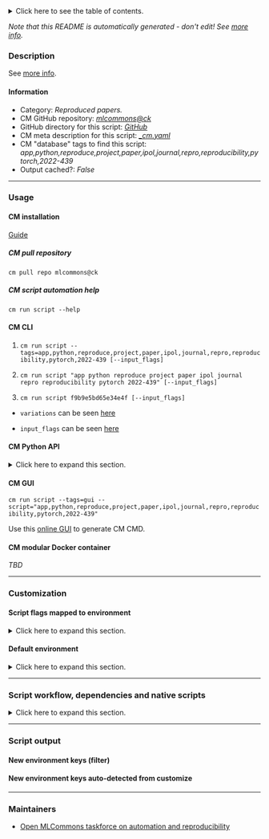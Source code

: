 <details>
<summary>Click here to see the table of contents.</summary>

* [Description](#description)
* [Information](#information)
* [Usage](#usage)
  * [ CM installation](#cm-installation)
  * [ CM script automation help](#cm-script-automation-help)
  * [ CM CLI](#cm-cli)
  * [ CM Python API](#cm-python-api)
  * [ CM GUI](#cm-gui)
  * [ CM modular Docker container](#cm-modular-docker-container)
* [Customization](#customization)
  * [ Script flags mapped to environment](#script-flags-mapped-to-environment)
  * [ Default environment](#default-environment)
* [Script workflow, dependencies and native scripts](#script-workflow-dependencies-and-native-scripts)
* [Script output](#script-output)
* [New environment keys (filter)](#new-environment-keys-(filter))
* [New environment keys auto-detected from customize](#new-environment-keys-auto-detected-from-customize)
* [Maintainers](#maintainers)

</details>

*Note that this README is automatically generated - don't edit! See [more info](README-extra.md).*

### Description


See [more info](README-extra.md).

#### Information

* Category: *Reproduced papers.*
* CM GitHub repository: *[mlcommons@ck](https://github.com/mlcommons/ck/tree/master/cm-mlops)*
* GitHub directory for this script: *[GitHub](https://github.com/mlcommons/ck/tree/master/cm-mlops/script/reproduce-ipol-paper-2022-439)*
* CM meta description for this script: *[_cm.yaml](_cm.yaml)*
* CM "database" tags to find this script: *app,python,reproduce,project,paper,ipol,journal,repro,reproducibility,pytorch,2022-439*
* Output cached?: *False*
___
### Usage

#### CM installation

[Guide](https://github.com/mlcommons/ck/blob/master/docs/installation.md)

##### CM pull repository

```cm pull repo mlcommons@ck```

##### CM script automation help

```cm run script --help```

#### CM CLI

1. `cm run script --tags=app,python,reproduce,project,paper,ipol,journal,repro,reproducibility,pytorch,2022-439 [--input_flags]`

2. `cm run script "app python reproduce project paper ipol journal repro reproducibility pytorch 2022-439" [--input_flags]`

3. `cm run script f9b9e5bd65e34e4f [--input_flags]`

* `variations` can be seen [here](#variations)

* `input_flags` can be seen [here](#script-flags-mapped-to-environment)

#### CM Python API

<details>
<summary>Click here to expand this section.</summary>

```python

import cmind

r = cmind.access({'action':'run'
                  'automation':'script',
                  'tags':'app,python,reproduce,project,paper,ipol,journal,repro,reproducibility,pytorch,2022-439'
                  'out':'con',
                  ...
                  (other input keys for this script)
                  ...
                 })

if r['return']>0:
    print (r['error'])

```

</details>


#### CM GUI

```cm run script --tags=gui --script="app,python,reproduce,project,paper,ipol,journal,repro,reproducibility,pytorch,2022-439"```

Use this [online GUI](https://cKnowledge.org/cm-gui/?tags=app,python,reproduce,project,paper,ipol,journal,repro,reproducibility,pytorch,2022-439) to generate CM CMD.

#### CM modular Docker container

*TBD*

___
### Customization


#### Script flags mapped to environment
<details>
<summary>Click here to expand this section.</summary>

* `--image1=value`  &rarr;  `CM_IMAGE_1=value`
* `--image2=value`  &rarr;  `CM_IMAGE_2=value`

**Above CLI flags can be used in the Python CM API as follows:**

```python
r=cm.access({... , "image1":...}
```

</details>

#### Default environment

<details>
<summary>Click here to expand this section.</summary>

These keys can be updated via `--env.KEY=VALUE` or `env` dictionary in `@input.json` or using script flags.


</details>

___
### Script workflow, dependencies and native scripts

<details>
<summary>Click here to expand this section.</summary>

  1. ***Read "deps" on other CM scripts from [meta](https://github.com/mlcommons/ck/tree/master/cm-mlops/script/reproduce-ipol-paper-2022-439/_cm.yaml)***
     * detect,os
       - CM script: [detect-os](https://github.com/mlcommons/ck/tree/master/cm-mlops/script/detect-os)
     * get,python3
       * CM names: `--adr.['python', 'python3']...`
       - CM script: [get-python3](https://github.com/mlcommons/ck/tree/master/cm-mlops/script/get-python3)
     * get,ipol,src
       * CM names: `--adr.['ipol-src']...`
       - CM script: [get-ipol-src](https://github.com/mlcommons/ck/tree/master/cm-mlops/script/get-ipol-src)
     * get,generic-python-lib,_torch
       * CM names: `--adr.['torch']...`
       - CM script: [get-generic-python-lib](https://github.com/mlcommons/ck/tree/master/cm-mlops/script/get-generic-python-lib)
  1. ***Run "preprocess" function from [customize.py](https://github.com/mlcommons/ck/tree/master/cm-mlops/script/reproduce-ipol-paper-2022-439/customize.py)***
  1. Read "prehook_deps" on other CM scripts from [meta](https://github.com/mlcommons/ck/tree/master/cm-mlops/script/reproduce-ipol-paper-2022-439/_cm.yaml)
  1. ***Run native script if exists***
     * [run.bat](https://github.com/mlcommons/ck/tree/master/cm-mlops/script/reproduce-ipol-paper-2022-439/run.bat)
     * [run.sh](https://github.com/mlcommons/ck/tree/master/cm-mlops/script/reproduce-ipol-paper-2022-439/run.sh)
  1. Read "posthook_deps" on other CM scripts from [meta](https://github.com/mlcommons/ck/tree/master/cm-mlops/script/reproduce-ipol-paper-2022-439/_cm.yaml)
  1. ***Run "postrocess" function from [customize.py](https://github.com/mlcommons/ck/tree/master/cm-mlops/script/reproduce-ipol-paper-2022-439/customize.py)***
  1. Read "post_deps" on other CM scripts from [meta](https://github.com/mlcommons/ck/tree/master/cm-mlops/script/reproduce-ipol-paper-2022-439/_cm.yaml)
</details>

___
### Script output
#### New environment keys (filter)

#### New environment keys auto-detected from customize

___
### Maintainers

* [Open MLCommons taskforce on automation and reproducibility](https://github.com/mlcommons/ck/blob/master/docs/taskforce.md)